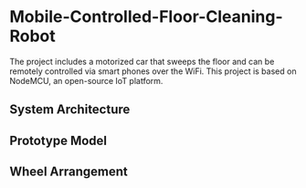 # Mobile-Controlled-Floor-Cleaning-Robot
The project includes a motorized car that sweeps the floor and can be remotely controlled via smart phones over the WiFi. This project is based on NodeMCU, an open-source IoT platform.

## System Architecture

## Prototype Model

## Wheel Arrangement